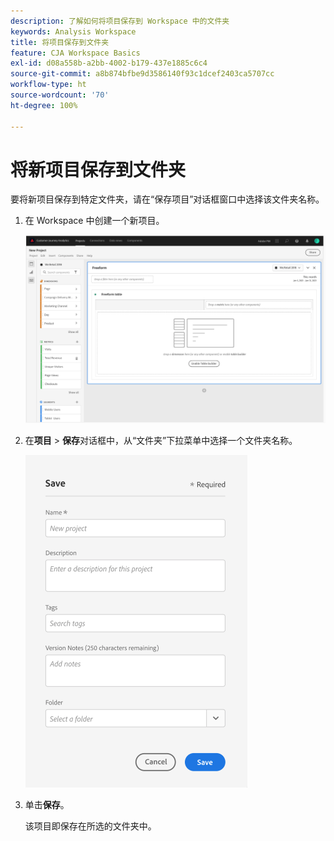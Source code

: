 ```yaml
---
description: 了解如何将项目保存到 Workspace 中的文件夹
keywords: Analysis Workspace
title: 将项目保存到文件夹
feature: CJA Workspace Basics
exl-id: d08a558b-a2bb-4002-b179-437e1885c6c4
source-git-commit: a8b874bfbe9d3586140f93c1dcef2403ca5707cc
workflow-type: ht
source-wordcount: '70'
ht-degree: 100%

---
```


# 将新项目保存到文件夹

要将新项目保存到特定文件夹，请在“保存项目”对话框窗口中选择该文件夹名称。

1. 在 Workspace 中创建一个新项目。

   ![](/help/analysis-workspace/build-workspace-project/assets/save-to-folder1.png)

1. 在&#x200B;**项目** > **保存**&#x200B;对话框中，从“文件夹”下拉菜单中选择一个文件夹名称。

   ![](/help/analysis-workspace/build-workspace-project/assets/save-to-folder2.png)

1. 单击&#x200B;**保存**。

   该项目即保存在所选的文件夹中。
